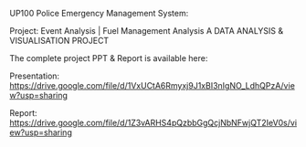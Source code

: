 UP100 Police Emergency Management System:

Project: Event Analysis | Fuel Management Analysis 
         A DATA ANALYSIS & VISUALISATION PROJECT

The complete project PPT & Report is available here:

Presentation: https://drive.google.com/file/d/1VxUCtA6Rmyxj9J1xBI3nIgNO_LdhQPzA/view?usp=sharing

Report:       https://drive.google.com/file/d/1Z3vARHS4pQzbbGgQcjNbNFwjQT2IeV0s/view?usp=sharing
